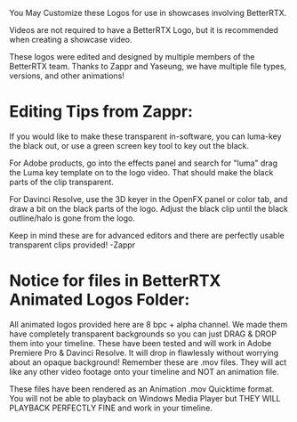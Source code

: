 You May Customize these Logos for use in showcases involving BetterRTX. 

Videos are not required to have a BetterRTX Logo, but it is recommended when creating a showcase video. 

These logos were edited and designed by multiple members of the BetterRTX team.
Thanks to Zappr and Yaseung, we have multiple file types, versions, and other animations!

# Editing Tips from Zappr:

If you would like to make these transparent in-software, you can luma-key the black out,
or use a green screen key tool to key out the black.

For Adobe products, go into the effects panel and search for "luma" 
drag the Luma key template on to the logo video. That should
make the black parts of the clip transparent.

For Davinci Resolve, use the 3D keyer in the OpenFX panel or color tab,
and draw a bit on the black parts of the logo. Adjust the black clip
until the black outline/halo is gone from the logo.

Keep in mind these are for advanced editors and there are perfectly
usable transparent clips provided! -Zappr

# Notice for files in BetterRTX Animated Logos Folder:
All animated logos provided here are 8 bpc + alpha channel. 
We made them have completely transparent backgrounds so you can just DRAG & DROP them into your timeline. 
These have been tested and will work in Adobe Premiere Pro & Davinci Resolve.
It will drop in flawlessly without worrying about an opaque background!
Remember these are .mov files. They will act like any other video footage onto your timeline and NOT an animation file.

These files have been rendered as an Animation .mov Quicktime format. 
You will not be able to playback on Windows Media Player but THEY WILL PLAYBACK PERFECTLY FINE and work in your timeline.